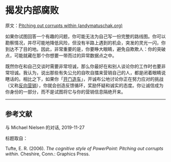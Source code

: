# 揭发内部腐败

原文：[Pitching out corrupts within (andymatuschak.org)](https://notes.andymatuschak.org/zqG92bvaL58AWMeL97jXaRd1Dm6hsfGvhAn)

如果你试图回答一个有趣的问题，你可能无法为自己写一份完整的路线图。你可以勘察情况，并尽可能地降低风险，但没有半路上遇到的机会，突发的灵光一闪，你到达不了目的地。因此，非常重要的是，你要睁大眼睛，避免自欺欺人：你的突破点，可能就藏在那个你想要一带而过的异常数据点之中。

既然你在和自己交谈时需要非常坦诚，那么你最好在和别人谈论你的工作时也要非常坦诚。我认为，说出那些有失公允的自吹自擂来营销自己的人，都是闭着眼睛说瞎话的。相比之下，如果你「[开门造车](https://notes.andymatuschak.org/z21cgR9K3UcQ5a7yPsj2RUim3oM2TzdBByZu)」，开诚布公地讨论你正在努力应对的挑战（又称[反向营销](https://notes.andymatuschak.org/z4bK6LaSBRetDzuYkeCs3A8mJ8DufTbK4o6FS)），你就会创造反馈循环，奖励怀疑和诚实的态度。你让诚信成为你身份的一部分，而不是试图将它与你的营销信息隔绝开来。

------

## 参考文献

与 Michael Nielsen 的对话, 2019-11-27

标题取自：

Tufte, E. R. (2006). *The cognitive style of PowerPoint: Pitching out corrupts within*. Cheshire, Conn.: Graphics Press.
